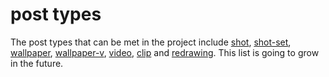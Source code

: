 # post types

The post types that can be met in the project include [shot](./shot.md), [shot-set](./shot-set.md),
[wallpaper](./wallpaper.md), [wallpaper-v](./wallpaper-v.md), [video](./video.md), [clip](./clip.md) and
[redrawing](./redrawing.md). This list is going to grow in the future.
